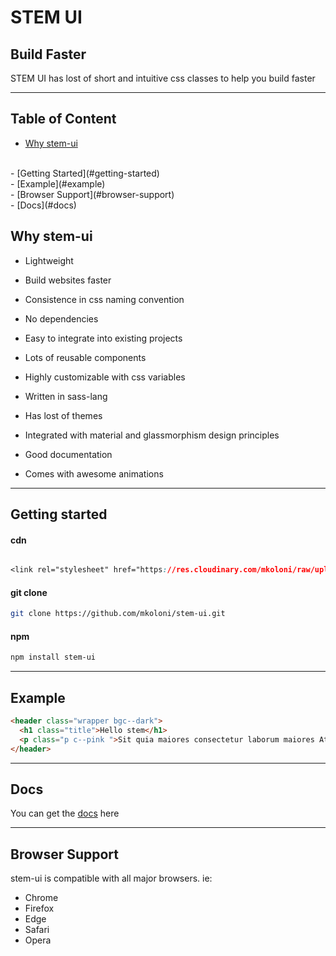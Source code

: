 # STEM UI

## Build Faster

STEM UI has lost of short and intuitive css classes to help you build faster

---

## Table of Content
- [Why stem-ui](#why-stem-ui)
<br />
- [Getting Started](#getting-started)
<br />
- [Example](#example)
<br />
- [Browser Support](#browser-support)
<br />
- [Docs](#docs)

## Why stem-ui

- Lightweight

- Build websites faster

- Consistence in css naming convention

- No dependencies

- Easy to integrate into existing projects

- Lots of reusable components

- Highly customizable with css variables

- Written in sass-lang

- Has lost of themes

- Integrated with material and glassmorphism design principles

- Good documentation

- Comes with awesome animations

---

## Getting started

#### cdn


```css

<link rel="stylesheet" href="https://res.cloudinary.com/mkoloni/raw/upload/v1658725869/stem_vdmgo3.css">

```

#### git clone
```sh
git clone https://github.com/mkoloni/stem-ui.git
```

#### npm
```sh
npm install stem-ui
```
---

## Example

```html
<header class="wrapper bgc--dark">
  <h1 class="title">Hello stem</h1>
  <p class="p c--pink ">Sit quia maiores consectetur laborum maiores Atque corrupti sit placeat</p>
</header>

```
---

## Docs

You can get the [docs](https://github.io/stem-ui) here

---

## Browser Support

stem-ui is compatible with all major browsers. ie:

- Chrome
- Firefox
- Edge
- Safari
- Opera
